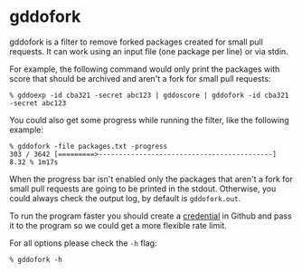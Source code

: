 # gddofork

gddofork is a filter to remove forked packages created for small pull requests.
It can work using an input file (one package per line) or via stdin.

For example, the following command would only print the packages with score that
should be archived and aren't a fork for small pull requests:

```
% gddoexp -id cba321 -secret abc123 | gddoscore | gddofork -id cba321 -secret abc123
```

You could also get some progress while running the filter, like the following
example:

```
% gddofork -file packages.txt -progress
303 / 3642 [=========>-------------------------------------------] 8.32 % 1m17s
```

When the progress bar isn't enabled only the packages that aren't a fork for
small pull requests are going to be printed in the stdout. Otherwise, you could
always check the output log, by default is `gddofork.out`.

To run the program faster you should create a
[credential](https://github.com/settings/developers) in Github and pass it to
the program so we could get a more flexible rate limit.

For all options please check the `-h` flag:
```
% gddofork -h
```
